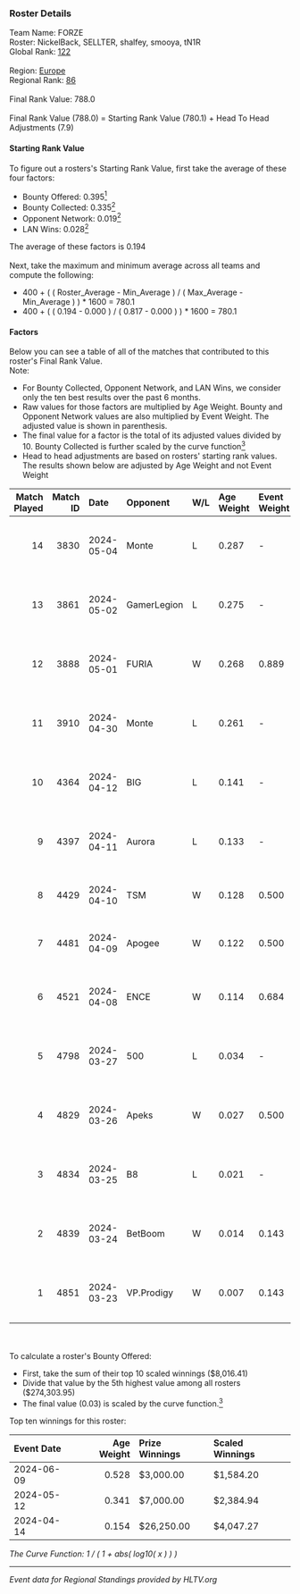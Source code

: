 ### Roster Details<br />
Team Name: FORZE<br />
Roster: NickelBack, SELLTER, shalfey, smooya, tN1R<br />
Global Rank: [122](../../standings_global_2024_09_18.md)<br />
<br />
Region: [Europe]( ../../standings_europe_2024_09_18.md)<br />
Regional Rank: [86]( ../../standings_europe_2024_09_18.md)<br />
<br />
Final Rank Value:  788.0<br />
<br />
Final Rank Value (788.0) = Starting Rank Value (780.1) + Head To Head Adjustments (7.9)<br />

#### Starting Rank Value<br />
To figure out a rosters's Starting Rank Value, first take the average of these four factors:<br />
- Bounty Offered: 0.395[<sup>1</sup>](#table2)
- Bounty Collected: 0.335[<sup>2</sup>](#table1)
- Opponent Network: 0.019[<sup>2</sup>](#table1)
- LAN Wins: 0.028[<sup>2</sup>](#table1)

The average of these factors is 0.194<br />
<br />
Next, take the maximum and minimum average across all teams and compute the following:<br />
- 400 + ( ( Roster_Average - Min_Average ) / ( Max_Average - Min_Average ) ) * 1600 = 780.1
- 400 + ( ( 0.194 - 0.000 ) / ( 0.817 - 0.000 ) ) * 1600 = 780.1


#### Factors<br />
Below you can see a table of all of the matches that contributed to this roster's Final Rank Value.<br />
Note:<br />

- For Bounty Collected, Opponent Network, and LAN Wins, we consider only the ten best results over the past 6 months.
- Raw values for those factors are multiplied by Age Weight. Bounty and Opponent Network values are also multiplied by Event Weight. The adjusted value is shown in parenthesis.
- The final value for a factor is the total of its adjusted values divided by 10. Bounty Collected is further scaled by the curve function[<sup>3</sup>](#curveFunction)
- Head to head adjustments are based on rosters' starting rank values. The results shown below are adjusted by Age Weight and not Event Weight
<span id="table1"></span><br />


| Match Played | Match ID | Date       | Opponent    | W/L | Age Weight | Event Weight | Bounty Collected | Opponent Network | LAN Wins  | H2H Adj. | Roster                                     |
| -: | -: | :- | :- | :- | :- | :- | :- | :- | :- | -: | :- |
|           14 |     3830 | 2024-05-04 | Monte       | L   | 0.287      | -            | -                | -                | -         |    -2.82 | NickelBack, SELLTER, shalfey, smooya, tN1R |
|           13 |     3861 | 2024-05-02 | GamerLegion | L   | 0.275      | -            | -                | -                | -         |    -1.29 | NickelBack, SELLTER, shalfey, smooya, tN1R |
|           12 |     3888 | 2024-05-01 | FURIA       | W   | 0.268      | 0.889        | 0.385 (0.092)    | 0.583 (0.139)    | 1 (0.268) |     8.39 | NickelBack, SELLTER, shalfey, smooya, tN1R |
|           11 |     3910 | 2024-04-30 | Monte       | L   | 0.261      | -            | -                | -                | -         |    -2.53 | NickelBack, SELLTER, shalfey, smooya, tN1R |
|           10 |     4364 | 2024-04-12 | BIG         | L   | 0.141      | -            | -                | -                | -         |    -0.12 | kelieN, SELLTER, shalfey, sstiNiX, tN1R    |
|            9 |     4397 | 2024-04-11 | Aurora      | L   | 0.133      | -            | -                | -                | -         |    -0.16 | kelieN, SELLTER, shalfey, sstiNiX, tN1R    |
|            8 |     4429 | 2024-04-10 | TSM         | W   | 0.128      | 0.500        | 0.004 (0.000)    | 0.006 (0.000)    | 0 (0.000) |     1.20 | kelieN, SELLTER, shalfey, spirit, tN1R     |
|            7 |     4481 | 2024-04-09 | Apogee      | W   | 0.122      | 0.500        | 0.009 (0.001)    | 0.365 (0.022)    | 0 (0.000) |     1.93 | kelieN, SELLTER, shalfey, spirit, tN1R     |
|            6 |     4521 | 2024-04-08 | ENCE        | W   | 0.114      | 0.684        | 0.138 (0.011)    | 0.298 (0.023)    | 0 (0.000) |     3.29 | kelieN, SELLTER, shalfey, sstiNiX, tN1R    |
|            5 |     4798 | 2024-03-27 | 500         | L   | 0.034      | -            | -                | -                | -         |    -0.74 | gokushima, r3salt, SELLTER, shalfey, tN1R  |
|            4 |     4829 | 2024-03-26 | Apeks       | W   | 0.027      | 0.500        | 0.010 (0.000)    | 0.047 (0.001)    | 0 (0.000) |     0.37 | gokushima, r3salt, SELLTER, shalfey, tN1R  |
|            3 |     4834 | 2024-03-25 | B8          | L   | 0.021      | -            | -                | -                | -         |    -0.09 | gokushima, r3salt, SELLTER, shalfey, tN1R  |
|            2 |     4839 | 2024-03-24 | BetBoom     | W   | 0.014      | 0.143        | 0.220 (0.000)    | 0.479 (0.001)    | 0 (0.000) |     0.39 | gokushima, r3salt, SELLTER, shalfey, tN1R  |
|            1 |     4851 | 2024-03-23 | VP.Prodigy  | W   | 0.007      | 0.143        | 0.019 (0.000)    | 0.208 (0.000)    | 0 (0.000) |     0.12 | gokushima, r3salt, SELLTER, shalfey, tN1R  |

<br />
<span id="table2"></span><br />
To calculate a roster's Bounty Offered:<br />

- First, take the sum of their top 10 scaled winnings ($8,016.41)
- Divide that value by the 5th highest value among all rosters ($274,303.95)
- The final value (0.03) is scaled by the curve function.[<sup>3</sup>](#curveFunction)

Top ten winnings for this roster:<br />

| Event Date | Age Weight | Prize Winnings | Scaled Winnings |
| :- | -: | :- | :- |
| 2024-06-09 |      0.528 | $3,000.00      | $1,584.20       |
| 2024-05-12 |      0.341 | $7,000.00      | $2,384.94       |
| 2024-04-14 |      0.154 | $26,250.00     | $4,047.27       |


<span id="curveFunction"></span>_The Curve Function: 1 / ( 1 + abs( log10( x ) ) )_<br />

---
_Event data for Regional Standings provided by HLTV.org_<br />
